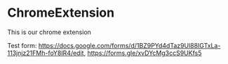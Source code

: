 # ChromeExtension
This is our chrome extension

Test form: https://docs.google.com/forms/d/1BZ9PYd4dTaz9Ul88IGTxLa-113jnjz21FMh-foY8IR4/edit, https://forms.gle/xvDYcMg3ccS9UKfs5